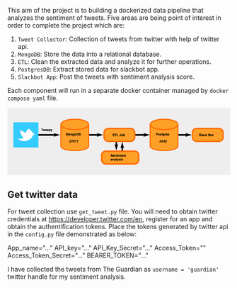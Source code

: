 This aim of the project is to building a dockerized data pipeline that analyzes the sentiment of tweets. Five areas are being point of interest in order to complete the project  which are: 

1. `Tweet Collector`: Collection of tweets from twitter with help of twitter api.
2. `MongoDB`: Store the data into a relational database.
3. `ETL`: Clean the extracted data and analyze it for further operations.
4. `PostgresDB`: Extract stored data for slackbot app.
5. `Slackbot App`: Post the tweets with sentiment analysis score.

Each component will run in a separate docker container managed by `docker compose yaml` file. 

![Data Pipeline](data_pipeline.png)

## Get twitter data
For tweet collection use `get_tweet.py` file. You will need to obtain twitter credentials at https://developer.twitter.com/en, register for an app and obtain the authentification tokens. Place the tokens generated by twitter api in the `config.py` file demonstrated as below:

App_name="..."
API_key="..."
API_Key_Secret="..."
Access_Token=""
Access_Token_Secret="..."
BEARER_TOKEN="..."

I have collected the tweets from The Guardian as `username = 'guardian'` twitter handle for my sentiment analysis. 
